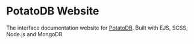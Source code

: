 # PotatoDB Website

The interface documentation website for [PotatoDB](https://github.com/MoBakour/potatodb). Built with EJS, SCSS, Node.js and MongoDB
